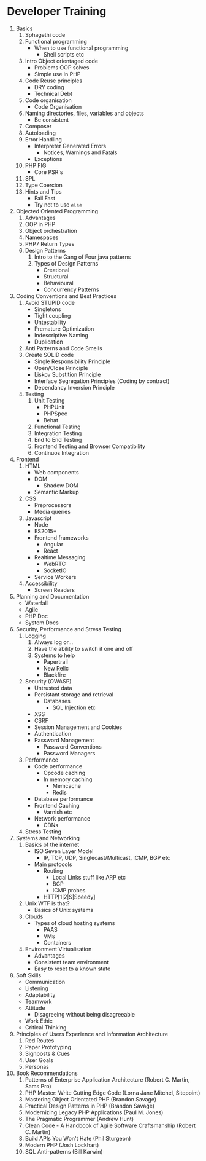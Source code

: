 # Developer Training

1. Basics
	1. Sphagethi code	
	1. Functional programming
	 	* When to use functional programming
	 		* Shell scripts etc
	1. Intro Object orientaged code
		* Problems OOP solves
		* Simple use in PHP
	1. Code Reuse principles
		* DRY coding
		* Technical Debt
	1. Code organisation
		* Code Organisation
	1. Naming directories, files, variables and objects
		* Be consistent
	1. Composer
	1. Autoloading
	1. Error Handling
		* Interpreter Generated Errors
			* Notices, Warnings and Fatals
		* Exceptions		
	1. PHP FIG
		* Core PSR's
	1. SPL
	1. Type Coercion
	1. Hints and Tips
		* Fail Fast
		* Try not to use `else`
1. Objected Oriented Programming
	1. Advantages
	1. OOP in PHP
	1. Object orchestration
	1. Namespaces
	1. PHP7 Return Types
	1. Design Patterns 
		1. Intro to the Gang of Four java patterns
		2. Types of Design Patterns
			* Creational 
			* Structural
			* Behavioural
			* Concurrency Patterns
1. Coding Conventions and Best Practices
  	1. Avoid STUPID code
		* Singletons
		* Tight coupling
		* Untestability	
		* Premature Optimization
		* Indescriptive Naming
		* Duplication
	1. Anti Patterns and Code Smells
	1. Create SOLID code
		* Single Responsibility Principle
		* Open/Close Principle
		* Liskov Substition Principle
		* Interface Segregation Principles (Coding by contract)
		* Dependancy Inversion Principle
	1. Testing
		1. Unit Testing
			* PHPUnit
			* PHPSpec
			* Behat
		1. Functional Testing
		1. Integration Testing
		1. End to End Testing
		1. Frontend Testing and Browser Compatibility
		1. Continuos Integration
1. Frontend
	1. HTML
		* Web components
		* DOM
			* Shadow DOM
		* Semantic Markup		
	1. CSS
		* Preprocessors
		* Media queries
	1. Javascript
		* Node
		* ES2015+
		* Frontend frameworks
			* Angular
			* React
		* Realtime Messaging
			* WebRTC
			* SocketIO
		* Service Workers
	1. Accessibility
		* Screen Readers
1. Planning and Documentation
	* Waterfall
	* Agile
	* PHP Doc
	* System Docs
1. Security, Performance and Stress Testing
	1. Logging
		1. Always log or...
		1. Have the ability to switch it one and off
		1. Systems to help
			* Papertrail
			* New Relic
			* Blackfire 
	1. Security (OWASP)
		* Untrusted data
		* Persistant storage and retrieval
			* Databases
				* SQL Injection etc
		* XSS
		* CSRF
		* Session Management and Cookies
		* Authentication
		* Password Management
			* Password Conventions
			* Password Managers
	1. Performance
		* Code performance
			* Opcode caching
			* In memory caching
				* Memcache
				* Redis
		* Database performance
		* Frontend Caching
			* Varnish etc
		* Network performance
			* CDNs			
	1. Stress Testing	
1. Systems and Networking
	1. Basics of the internet
		* ISO Seven Layer Model
			* IP, TCP, UDP, Singlecast/Multicast, ICMP, BGP etc
		* Main protocols
			* Routing
				* Local Links stuff like ARP etc
				* BGP 
				* ICMP probes
			* HTTP[1|2|S|Speedy]
	1. Unix WTF is that?
		* Basics of Unix systems  
	1. Clouds
		* Types of cloud hosting systems
			* PAAS
			* VMs
			* Containers
    1. Environment Virtualisation
        * Advantages
         * Consistent team environment
         * Easy to reset to a known state
1. Soft Skills
	* Communication
	* Listening
	* Adaptability
	* Teamwork
	* Attitude
		* Disagreeing without being disagreeable
	* Work Ethic
	* Critical Thinking
1. Principles of Users Experience and Information Architecture
	1. Red Routes
	1. Paper Prototyping
	1. Signposts & Cues
	1. User Goals
	1. Personas
1. Book Recommendations
	1. Patterns of Enterprise Application Architecture (Robert C. Martin, Sams Pro)
	1. PHP Master: Write Cutting Edge Code (Lorna Jane Mitchel, Sitepoint)
	1. Mastering Object Orientated PHP (Brandon Savage)
	1. Practical Design Patterns in PHP (Brandon Savage)
	1. Modernizing Legacy PHP Applications (Paul M. Jones)
	1. The Pragmatic Programmer (Andrew Hunt)
	1. Clean Code - A Handbook of Agile Software Craftsmanship (Robert C. Martin)
	1. Build APIs You Won't Hate (Phil Sturgeon)
	1. Modern PHP (Josh Lockhart)
	1. SQL Anti-patterns (Bill Karwin)
	

